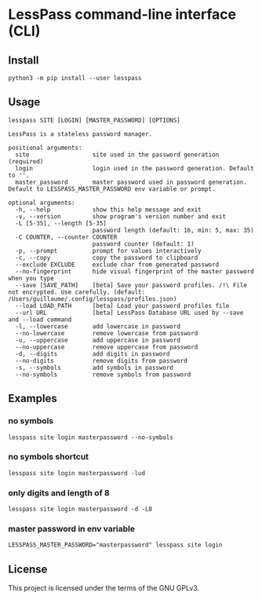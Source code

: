 # LessPass command-line interface (CLI)

## Install

    python3 -m pip install --user lesspass

## Usage

    lesspass SITE [LOGIN] [MASTER_PASSWORD] [OPTIONS]

    LessPass is a stateless password manager.

    positional arguments:
      site                  site used in the password generation (required)
      login                 login used in the password generation. Default to ''.
      master_password       master password used in password generation. Default to LESSPASS_MASTER_PASSWORD env variable or prompt.

    optional arguments:
      -h, --help            show this help message and exit
      -v, --version         show program's version number and exit
      -L [5-35], --length [5-35]
                            password length (default: 16, min: 5, max: 35)
      -C COUNTER, --counter COUNTER
                            password counter (default: 1)
      -p, --prompt          prompt for values interactively
      -c, --copy            copy the password to clipboard
      --exclude EXCLUDE     exclude char from generated password
      --no-fingerprint      hide visual fingerprint of the master password when you type
      --save [SAVE_PATH]    [beta] Save your password profiles. /!\ File not encrypted. Use carefully. (default: /Users/guillaume/.config/lesspass/profiles.json)
      --load LOAD_PATH      [beta] Load your password profiles file
      --url URL             [beta] LessPass Database URL used by --save and --load command
      -l, --lowercase       add lowercase in password
      --no-lowercase        remove lowercase from password
      -u, --uppercase       add uppercase in password
      --no-uppercase        remove uppercase from password
      -d, --digits          add digits in password
      --no-digits           remove digits from password
      -s, --symbols         add symbols in password
      --no-symbols          remove symbols from password

## Examples

### no symbols

    lesspass site login masterpassword --no-symbols

### no symbols shortcut

    lesspass site login masterpassword -lud

### only digits and length of 8

    lesspass site login masterpassword -d -L8

### master password in env variable

    LESSPASS_MASTER_PASSWORD="masterpassword" lesspass site login

## License

This project is licensed under the terms of the GNU GPLv3.
